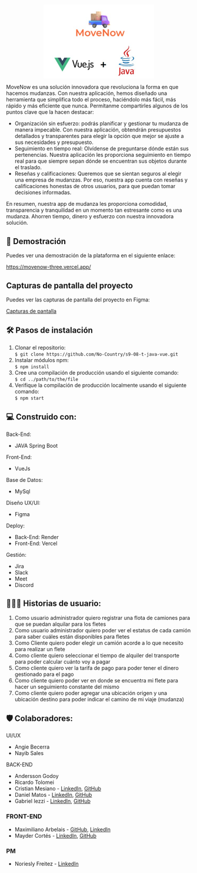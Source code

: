 

<div style="display: flex; justify-content: center;">
    <img src="documents/logo.jpeg" alt="Imagen de encabezado" style="max-width: 100%; width: 300px;">
</div>



<p>MoveNow es una solución innovadora que revoluciona la forma en que hacemos mudanzas. Con nuestra aplicación, hemos diseñado una herramienta que simplifica todo el proceso, haciéndolo más fácil, más rápido y más eficiente que nunca. Permítanme compartirles algunos de los puntos clave que la hacen destacar:</p>


<ul>
    <li>Organización sin esfuerzo: podrás planificar y gestionar tu mudanza de manera impecable. Con nuestra aplicación, obtendrán presupuestos detallados y transparentes para elegir la opción que mejor se ajuste a sus necesidades y presupuesto.</li>
    <li>Seguimiento en tiempo real: Olvídense de preguntarse dónde están sus pertenencias. Nuestra aplicación les proporciona seguimiento en tiempo real para que siempre sepan dónde se encuentran sus objetos durante el traslado.</li>
    <li>Reseñas y calificaciones: Queremos que se sientan seguros al elegir una empresa de mudanzas. Por eso, nuestra app cuenta con reseñas y calificaciones honestas de otros usuarios, para que puedan tomar decisiones informadas.</li>
</ul>

<p>En resumen, nuestra app de mudanza les proporciona comodidad, transparencia y tranquilidad en un momento tan estresante como es una mudanza. Ahorren tiempo, dinero y esfuerzo con nuestra innovadora solución.</p>

<h2>🚀 Demostración</h2>
<p>Puedes ver una demostración de la plataforma en el siguiente enlace:</p>
<a href="https://movenow-three.vercel.app/" target="_blank">https://movenow-three.vercel.app/</a>

<h2>Capturas de pantalla del proyecto</h2>
<p>Puedes ver las capturas de pantalla del proyecto en Figma:</p>
<a href="https://www.figma.com/file/e5FRUJ4A7yOmW5N2Cifcd9/MoveNow?type=design&node-id=167-481&mode=design&t=9HvNqn5i3YzNUxQo-0" target="_blank">Capturas de pantalla</a>

<h2>🛠️ Pasos de instalación</h2>
<ol>
    <li>Clonar el repositorio:</li>
    <code>$ git clone https://github.com/No-Country/s9-08-t-java-vue.git</code>
    <li>Instalar módulos npm:</li>
    <code>$ npm install</code>
    <li>Cree una compilación de producción usando el siguiente comando:</li>
    <code>$ cd ../path/to/the/file</code>
    <li>Verifique la compilación de producción localmente usando el siguiente comando:</li>
    <code>$ npm start</code>
</ol>

<h2>💻 Construido con:</h2>
<p>Back-End:</p>
<ul>
    <li>JAVA Spring Boot</li>
</ul>
<p>Front-End:</p>
<ul>
    <li>VueJs</li>
</ul>
<p>Base de Datos:</p>
<ul>
    <li>MySql</li>
</ul>
<p>Diseño UX/UI:</p>
<ul>
    <li>Figma</li>
</ul>
<p>Deploy:</p>
<ul>
    <li>Back-End: Render</li>
    <li>Front-End: Vercel</li>
</ul>
<p>Gestión:</p>
<ul>
    <li>Jira</li>
    <li>Slack</li>
    <li>Meet</li>
    <li>Discord</li>
</ul>

<h2>🙋🏼‍♀️ Historias de usuario:</h2>
<ol>
    <li>Como usuario administrador quiero registrar una flota de camiones para que se puedan alquilar para los fletes</li>
    <li>Como usuario administrador quiero poder ver el estatus de cada camión para saber cuáles están disponibles para fletes</li>
    <li>Como Cliente quiero poder elegir un camión acorde a lo que necesito para realizar un flete</li>
    <li>Como cliente quiero seleccionar el tiempo de alquiler del transporte para poder calcular cuánto voy a pagar</li>
    <li>Como cliente quiero ver la tarifa de pago para poder tener el dinero gestionado para el pago</li>
    <li>Como cliente quiero poder ver en donde se encuentra mi flete para hacer un seguimiento constante del mismo</li>
    <li>Como cliente quiero poder agregar una ubicación origen y una ubicación destino para poder indicar el camino de mi viaje (mudanza)</li>
</ol>

<h2>🛡️ Colaboradores:</h2>
<p>UI/UX</p>
<ul>
    <li>Angie Becerra</li>
    <li>Nayib Sales</li>
</ul>
<p>BACK-END</p>
 <ul>
        <li>Andersson Godoy</li>
        <li>Ricardo Tolomei</li>
        <li>Cristian Mesiano - <a href="https://www.linkedin.com/in/cristian-gabriel-mesiano/">LinkedIn</a>, <a href="https://github.com/KBRIEL">GitHub</a></li>
        <li>Daniel Matos - <a href="https://www.linkedin.com/in/daniel-matos-echevarria/">LinkedIn</a>, <a href="https://github.com/Daniel-M12">GitHub</a></li>
        <li>Gabriel Iezzi - <a href="https://www.linkedin.com/in/gabriel-iezzi-13a405ba">LinkedIn</a>, <a href="https://github.com/gabiezzi">GitHub</a></li>
    </ul>
    <h3>FRONT-END</h3>
    <ul>
        <li>Maximiliano Arbelais - <a href="https://github.com/arbelais">GitHub</a>, <a href="https://www.linkedin.com/in/arbelaism">LinkedIn</a></li>
        <li>Mayder Cortés - <a href="https://www.linkedin.com/in/mayderc/">LinkedIn</a>, <a href="https://github.com/MayderC">GitHub</a></li>
    </ul>
    <h3>PM</h3>
    <ul>
        <li>Noriesly Freitez - <a href="https://www.linkedin.com/in/norielsyfreitez/">LinkedIn</a></li> 
        
   

